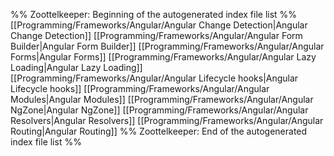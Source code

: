 %% Zoottelkeeper: Beginning of the autogenerated index file list  %%
 [[Programming/Frameworks/Angular/Angular Change Detection|Angular Change Detection]]
 [[Programming/Frameworks/Angular/Angular Form Builder|Angular Form Builder]]
 [[Programming/Frameworks/Angular/Angular Forms|Angular Forms]]
 [[Programming/Frameworks/Angular/Angular Lazy Loading|Angular Lazy Loading]]
 [[Programming/Frameworks/Angular/Angular Lifecycle hooks|Angular Lifecycle hooks]]
 [[Programming/Frameworks/Angular/Angular Modules|Angular Modules]]
 [[Programming/Frameworks/Angular/Angular NgZone|Angular NgZone]]
 [[Programming/Frameworks/Angular/Angular Resolvers|Angular Resolvers]]
 [[Programming/Frameworks/Angular/Angular Routing|Angular Routing]]
%% Zoottelkeeper: End of the autogenerated index file list  %%
